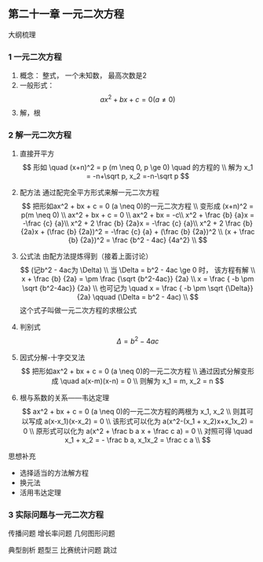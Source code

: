 ## 第二十一章 一元二次方程
大纲梳理
### 1 一元二次方程
1. 概念： 整式， 一个未知数， 最高次数是2
2. 一般形式：
$$
ax^2 + bx + c = 0 (a \neq 0)
$$
3. 解，根

### 2 解一元二次方程
1. 直接开平方
$$
形如 \quad (x+n)^2 = p (m \neq 0, p \ge 0) \quad 的方程的 \\
解为 x_1 = -n+\sqrt p,  x_2 =-n-\sqrt p
$$
2. 配方法
通过配完全平方形式来解一元二次方程
$$
把形如ax^2 + bx + c = 0 (a \neq 0)的一元二次方程 \\
变形成 (x+n)^2 = p(m \neq 0) \\
ax^2 + bx + c = 0 \\
ax^2 + bx = -c\\
x^2 + \frac {b} {a}x = -\frac {c} {a}\\
x^2 + 2 \frac {b} {2a}x = -\frac {c} {a}\\
x^2 + 2 \frac {b} {2a}x + (\frac {b} {2a})^2 = -\frac {c} {a} + (\frac {b} {2a})^2 \\
(x + \frac {b} {2a})^2 = \frac {b^2 - 4ac} {4a^2} \\
$$

3. 公式法
由配方法提炼得到（接着上面讨论）
$$
(记b^2 - 4ac为 \Delta) \\
当 \Delta = b^2 - 4ac \ge 0 时， 该方程有解 \\
x + \frac {b} {2a} = \pm \frac {\sqrt {b^2-4ac}} {2a} \\
x =  \frac { -b \pm \sqrt {b^2-4ac}} {2a} \\
也可记为 \quad x =  \frac { -b \pm \sqrt {\Delta}} {2a} \qquad (\Delta = b^2 - 4ac) \\
$$
这个式子叫做一元二次方程的求根公式

4. 判别式
$$
\Delta = b^2 - 4ac
$$

5. 因式分解-十字交叉法
$$
把形如ax^2 + bx + c = 0 (a \neq 0)的一元二次方程 \\
通过因式分解变形成 \quad a(x-m)(x-n) = 0 \\
则解为 x_1 = m,  x_2 = n
$$
6. 根与系数的关系——韦达定理
$$
ax^2 + bx + c = 0 (a \neq 0)的一元二次方程的两根为 x_1,  x_2 \\
则其可以写成 a(x-x_1)(x-x_2) = 0 \\
该形式可以化为 a(x^2-(x_1 + x_2)x+x_1x_2) = 0 \\
原形式可以化为 a(x^2 + \frac b a x + \frac c a)  = 0  \\
对照可得 \quad x_1 + x_2 = - \frac b a, x_1x_2 = \frac c a \\
$$


思想补充
- 选择适当的方法解方程
- 换元法
- 活用韦达定理


### 3 实际问题与一元二次方程
传播问题
增长率问题
几何图形问题

典型剖析
题型三 比赛统计问题 跳过
